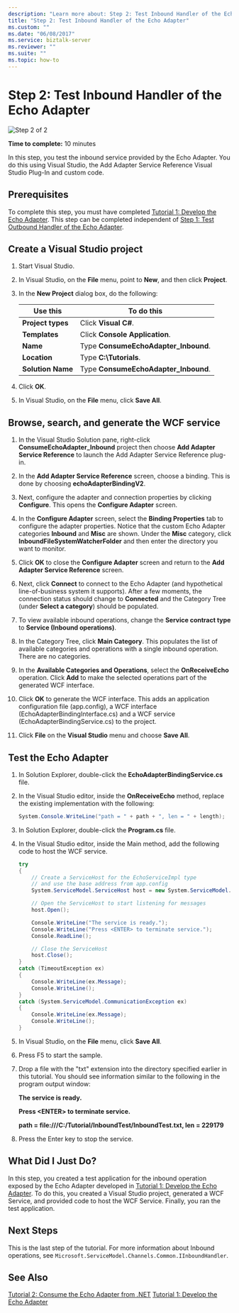 ```yaml
---
description: "Learn more about: Step 2: Test Inbound Handler of the Echo Adapter"
title: "Step 2: Test Inbound Handler of the Echo Adapter"
ms.custom: ""
ms.date: "06/08/2017"
ms.service: biztalk-server
ms.reviewer: ""
ms.suite: ""
ms.topic: how-to
---
```

# Step 2: Test Inbound Handler of the Echo Adapter
![Step 2 of 2](../../adapters-and-accelerators/adapter-sql/media/step-2of2.gif "Step_2of2")

 **Time to complete:** 10 minutes

 In this step, you test the inbound service provided by the Echo Adapter. You do this using Visual Studio, the Add Adapter Service Reference Visual Studio Plug-In and custom code.

## Prerequisites
 To complete this step, you must have completed [Tutorial 1: Develop the Echo Adapter](../../adapters-and-accelerators/wcf-lob-adapter-sdk/tutorial-1-develop-the-echo-adapter.md). This step can be completed independent of [Step 1: Test Outbound Handler of the Echo Adapter](../../adapters-and-accelerators/wcf-lob-adapter-sdk/step-1-test-outbound-handler-of-the-echo-adapter.md).

## Create a Visual Studio project

1.  Start Visual Studio.

2.  In Visual Studio, on the **File** menu, point to **New**, and then click **Project**.

3.  In the **New Project** dialog box, do the following:

    |Use this|To do this|
    |--------------|----------------|
    |**Project types**|Click **Visual C#**.|
    |**Templates**|Click **Console Application**.|
    |**Name**|Type **ConsumeEchoAdapter_Inbound**.|
    |**Location**|Type **C:\Tutorials**.|
    |**Solution Name**|Type **ConsumeEchoAdapter_Inbound**.|

4.  Click **OK**.

5.  In Visual Studio, on the **File** menu, click **Save All**.

## Browse, search, and generate the WCF service

1.  In the Visual Studio Solution pane, right-click **ConsumeEchoAdapter_Inbound** project then choose **Add Adapter Service Reference** to launch the Add Adapter Service Reference plug-in.

2.  In the **Add Adapter Service Reference** screen, choose a binding. This is done by choosing **echoAdapterBindingV2**.

3.  Next, configure the adapter and connection properties by clicking **Configure**.  This opens the **Configure Adapter** screen.

4.  In the **Configure Adapter** screen, select the **Binding Properties** tab to configure the adapter properties. Notice that the custom Echo Adapter categories **Inbound** and **Misc** are shown. Under the **Misc** category, click **InboundFileSystemWatcherFolder** and then enter the directory you want to monitor.

5.  Click **OK** to close the **Configure Adapter** screen and return to the **Add Adapter Service Reference** screen.

6.  Next, click **Connect** to connect to the Echo Adapter (and hypothetical line-of-business system it supports). After a few moments, the connection status should change to **Connected** and the Category Tree (under **Select a category**) should be populated.

7.  To view available inbound operations, change the **Service contract type** to **Service (Inbound operations)**.

8.  In the Category Tree, click **Main Category**. This populates the list of available categories and operations with a single inbound operation. There are no categories.

9. In the **Available Categories and Operations**, select the **OnReceiveEcho** operation. Click **Add** to make the selected operations part of the generated WCF interface.

10. Click **OK** to generate the WCF interface. This adds an application configuration file (app.config), a WCF interface (EchoAdapterBindingInterface.cs) and a WCF service (EchoAdapterBindingService.cs) to the project.

11. Click **File** on the **Visual Studio** menu and choose **Save All**.

## Test the Echo Adapter

1.  In Solution Explorer, double-click the **EchoAdapterBindingService.cs** file.

2.  In the Visual Studio editor, inside the **OnReceiveEcho** method, replace the existing implementation with the following:

    ```csharp
    System.Console.WriteLine("path = " + path + ", len = " + length);
    ```

3.  In Solution Explorer, double-click the **Program.cs** file.

4.  In the Visual Studio editor, inside the Main method, add the following code to host the WCF service.

    ```csharp
    try
    {
        // Create a ServiceHost for the EchoServiceImpl type
        // and use the base address from app.config
        System.ServiceModel.ServiceHost host = new System.ServiceModel.ServiceHost(typeof(EchoAdapterBindingNamespace.EchoAdapterBindingService));

        // Open the ServiceHost to start listening for messages
        host.Open();

        Console.WriteLine("The service is ready.");
        Console.WriteLine("Press <ENTER> to terminate service.");
        Console.ReadLine();

        // Close the ServiceHost
        host.Close();
    }
    catch (TimeoutException ex)
    {
        Console.WriteLine(ex.Message);
        Console.WriteLine();
    }
    catch (System.ServiceModel.CommunicationException ex)
    {
        Console.WriteLine(ex.Message);
        Console.WriteLine();
    }
    ```

5.  In Visual Studio, on the **File** menu, click **Save All**.

6.  Press F5 to start the sample.

7.  Drop a file with the "txt" extension into the directory specified earlier in this tutorial. You should see information similar to the following in the program output window:

     **The service is ready.**

     **Press \<ENTER\> to terminate service.**

     **path = file:///C:/Tutorial/InboundTest/InboundTest.txt, len = 229179**

8.  Press the Enter key to stop the service.

## What Did I Just Do?
 In this step, you created a test application for the inbound operation exposed by the Echo Adapter developed in [Tutorial 1: Develop the Echo Adapter](../../adapters-and-accelerators/wcf-lob-adapter-sdk/tutorial-1-develop-the-echo-adapter.md). To do this, you created a Visual Studio project, generated a WCF Service, and provided code to host the WCF Service. Finally, you ran the test application.

## Next Steps
 This is the last step of the tutorial. For more information about Inbound operations, see `Microsoft.ServiceModel.Channels.Common.IInboundHandler`.

## See Also
 [Tutorial 2: Consume the Echo Adapter from .NET](../../adapters-and-accelerators/wcf-lob-adapter-sdk/tutorial-2-consume-the-echo-adapter-from-net.md)
 [Tutorial 1: Develop the Echo Adapter](../../adapters-and-accelerators/wcf-lob-adapter-sdk/tutorial-1-develop-the-echo-adapter.md)
